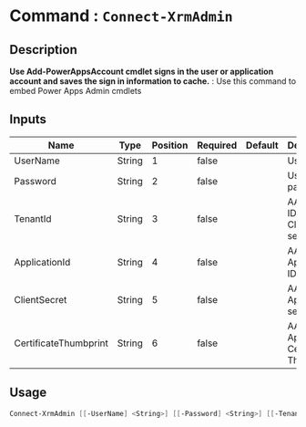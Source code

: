 ﻿# Command : `Connect-XrmAdmin` 

## Description

**Use Add-PowerAppsAccount cmdlet signs in the user or application account and saves the sign in information to cache.** : Use this command to embed Power Apps Admin cmdlets

## Inputs

Name|Type|Position|Required|Default|Description
----|----|--------|--------|-------|-----------
UserName|String|1|false||User login
Password|String|2|false||User password
TenantId|String|3|false||AAD tenant ID (use with Client ID / secret)
ApplicationId|String|4|false||AAD Application ID
ClientSecret|String|5|false||AAD Application secret
CertificateThumbprint|String|6|false||AAD Application Certificate Thumbprint


## Usage

```Powershell 
Connect-XrmAdmin [[-UserName] <String>] [[-Password] <String>] [[-TenantId] <String>] [[-ApplicationId] <String>] [[-ClientSecret] <String>] [[-CertificateThumbprint] <String>] [<CommonParameters>]
``` 


